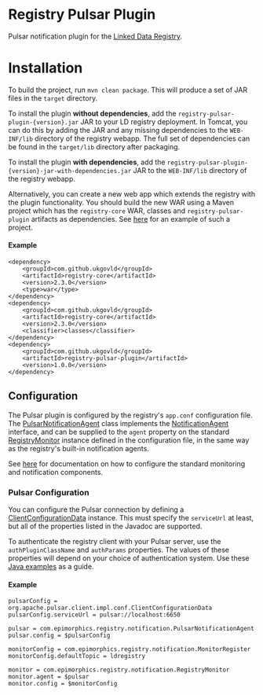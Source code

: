 # Registry Pulsar Plugin
Pulsar notification plugin for the [Linked Data Registry](https://github.com/UKGovLD/registry-core).

# Installation
To build the project, run `mvn clean package`.
This will produce a set of JAR files in the `target` directory.

To install the plugin **without dependencies**, add the `registry-pulsar-plugin-{version}.jar` JAR
to your LD registry deployment.
In Tomcat, you can do this by adding the JAR and any missing dependencies to the `WEB-INF/lib` directory of the registry webapp.
The full set of dependencies can be found in the `target/lib` directory after packaging. 

To install the plugin **with dependencies**, add the `registry-pulsar-plugin-{version}-jar-with-dependencies.jar` JAR
to the `WEB-INF/lib` directory of the registry webapp.

Alternatively, you can create a new web app which extends the registry with the plugin functionality.
You should build the new WAR using a Maven project which has the `registry-core` WAR, classes
and `registry-pulsar-plugin` artifacts as dependencies.
See [here](https://github.com/epimorphics/registry-pulsar-ext) for an example of such a project.
 
#### Example
```
<dependency>
    <groupId>com.github.ukgovld</groupId>
    <artifactId>registry-core</artifactId>
    <version>2.3.0</version>
    <type>war</type>
</dependency>
<dependency>
    <groupId>com.github.ukgovld</groupId>
    <artifactId>registry-core</artifactId>
    <version>2.3.0</version>
    <classifier>classes</classifier>
</dependency>
<dependency>
    <groupId>com.github.ukgovld</groupId>
    <artifactId>registry-pulsar-plugin</artifactId>
    <version>1.0.0</version>
</dependency>
```

## Configuration

The Pulsar plugin is configured by the registry's `app.conf` configuration file.
The [PulsarNotificationAgent](https://github.com/UKGovLD/registry-pulsar-plugin/blob/master/src/main/java/com/epimorphics/registry/notification/PulsarNotificationAgent.java)
class implements the [NotificationAgent](https://github.com/UKGovLD/registry-core/blob/master/src/main/java/com/epimorphics/registry/notification/NotificationAgent.java)
interface,
and can be supplied to the `agent` property on the standard [RegistryMonitor](https://github.com/UKGovLD/registry-core/blob/master/src/main/java/com/epimorphics/registry/notification/RegistryMonitor.java)
instance defined in the configuration file,
in the same way as the registry's built-in notification agents.

See [here](https://github.com/UKGovLD/registry-core/wiki/Notification) for documentation on how to configure
the standard monitoring and notification components.

### Pulsar Configuration

You can configure the Pulsar connection by defining a [ClientConfigurationData](http://pulsar.apache.org/api/client/2.2.0/index.html?org/apache/pulsar/client/impl/conf/ClientConfigurationData.html)
instance.
This must specify the `serviceUrl` at least, but all of the properties listed in the Javadoc are supported.

To authenticate the registry client with your Pulsar server,
use the `authPluginClassName` and `authParams` properties.
The values of these properties will depend on your choice of authentication system.
Use these [Java examples]( https://pulsar.apache.org/docs/en/client-libraries-java/#authentication) as a guide.

#### Example
```
pulsarConfig = org.apache.pulsar.client.impl.conf.ClientConfigurationData
pulsarConfig.serviceUrl = pulsar://localhost:6650

pulsar = com.epimorphics.registry.notification.PulsarNotificationAgent
pulsar.config = $pulsarConfig

monitorConfig = com.epimorphics.registry.notification.MonitorRegister
monitorConfig.defaultTopic = ldregistry

monitor = com.epimorphics.registry.notification.RegistryMonitor
monitor.agent = $pulsar
monitor.config = $monitorConfig
```